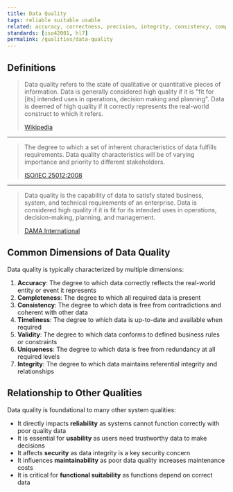 ```yaml
---
title: Data Quality
tags: reliable suitable usable
related: accuracy, correctness, precision, integrity, consistency, completeness
standards: [iso42001, hl7]
permalink: /qualities/data-quality
---
```


## Definitions

>Data quality refers to the state of qualitative or quantitative pieces of information. 
>Data is generally considered high quality if it is "fit for [its] intended uses in operations, decision making and planning". 
>Data is deemed of high quality if it correctly represents the real-world construct to which it refers.
>
>[Wikipedia](https://en.wikipedia.org/wiki/Data_quality)

<hr class="with-no-margin"/>

>The degree to which a set of inherent characteristics of data fulfills requirements. 
>Data quality characteristics will be of varying importance and priority to different stakeholders.
>
>[ISO/IEC 25012:2008](https://www.iso.org/standard/35736.html)

<hr class="with-no-margin"/>

>Data quality is the capability of data to satisfy stated business, system, and technical requirements of an enterprise. 
>Data is considered high quality if it is fit for its intended uses in operations, decision-making, planning, and management.
>
>[DAMA International](https://www.dama.org/cpages/home)

## Common Dimensions of Data Quality

Data quality is typically characterized by multiple dimensions:

1. **Accuracy**: The degree to which data correctly reflects the real-world entity or event it represents
2. **Completeness**: The degree to which all required data is present
3. **Consistency**: The degree to which data is free from contradictions and coherent with other data
4. **Timeliness**: The degree to which data is up-to-date and available when required
5. **Validity**: The degree to which data conforms to defined business rules or constraints
6. **Uniqueness**: The degree to which data is free from redundancy at all required levels
7. **Integrity**: The degree to which data maintains referential integrity and relationships

## Relationship to Other Qualities

Data quality is foundational to many other system qualities:

- It directly impacts **reliability** as systems cannot function correctly with poor quality data
- It is essential for **usability** as users need trustworthy data to make decisions
- It affects **security** as data integrity is a key security concern
- It influences **maintainability** as poor data quality increases maintenance costs
- It is critical for **functional suitability** as functions depend on correct data